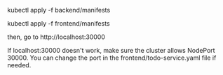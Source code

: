 
kubectl apply -f backend/manifests

kubectl apply -f frontend/manifests

then, go to http://localhost:30000

If localhost:30000 doesn't work, make sure the cluster allows NodePort 30000.
You can change the port in the frontend/todo-service.yaml file if needed.
